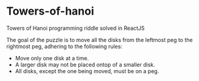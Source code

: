 # Towers-of-hanoi
Towers of Hanoi programming riddle solved in ReactJS

The goal of the puzzle is to move all the disks from the leftmost peg to the rightmost peg, adhering to the following rules:

- Move only one disk at a time.
- A larger disk may not be placed ontop of a smaller disk.
- All disks, except the one being moved, must be on a peg.
